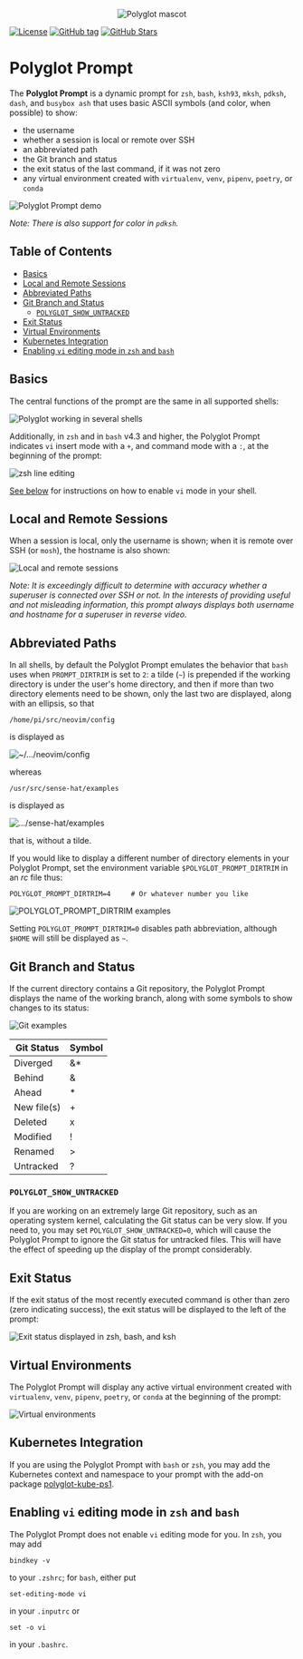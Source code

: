 <p align="center">
    <img src="img/polyglot_mascot.png" alt="Polyglot mascot">
</p>

[![License](img/mit_license.svg)](https://opensource.org/licenses/MIT)
[![GitHub tag](https://img.shields.io/github/tag/agkozak/polyglot.svg)](https://GitHub.com/agkozak/polyglot/tags/)
[![GitHub Stars](https://img.shields.io/github/stars/agkozak/polyglot.svg)](https://github.com/agkozak/agkozak-zsh-theme/stargazers)

# Polyglot Prompt

The **Polyglot Prompt** is a dynamic prompt for `zsh`, `bash`, `ksh93`, `mksh`, `pdksh`, `dash`, and `busybox ash` that uses basic ASCII symbols (and color, when possible) to show:

* the username
* whether a session is local or remote over SSH
* an abbreviated path
* the Git branch and status
* the exit status of the last command, if it was not zero
* any virtual environment created with `virtualenv`, `venv`, `pipenv`, `poetry`, or `conda`

![Polyglot Prompt demo](img/demo.gif)

*Note: There is also support for color in `pdksh`.*

## Table of Contents

- [Basics](#basics)
- [Local and Remote Sessions](#local-and-remote-sessions)
- [Abbreviated Paths](#abbreviated-paths)
- [Git Branch and Status](#git-branch-and-status)
    + [`POLYGLOT_SHOW_UNTRACKED`](#polyglot_show_untracked)
- [Exit Status](#exit-status)
- [Virtual Environments](#virtual-environments)
- [Kubernetes Integration](#kubernetes-integration)
- [Enabling `vi` editing mode in `zsh` and `bash`](#enabling-vi-editing-mode-in-zsh-and-bash)

## Basics

The central functions of the prompt are the same in all supported shells:

![Polyglot working in several shells](img/polyglot-with-several-shells.png)

Additionally, in `zsh` and in `bash` v4.3 and higher, the Polyglot Prompt indicates `vi` insert mode with a `+`, and command mode with a `:`, at the beginning of the prompt:

![`zsh` line editing](img/zsh-line-editing.png)

[See below](#enabling-vi-editing-mode-in-zsh-and-bash) for instructions on how to enable `vi` mode in your shell.

## Local and Remote Sessions

When a session is local, only the username is shown; when it is remote over SSH (or `mosh`), the hostname is also shown:

![Local and remote sessions](img/local-and-remote-sessions.png)

*Note: It is exceedingly difficult to determine with accuracy whether a superuser is connected over SSH or not. In the interests of providing useful and not misleading information, this prompt always displays both username and hostname for a superuser in reverse video.*

## Abbreviated Paths

In all shells, by default the Polyglot Prompt emulates the behavior that `bash` uses when `PROMPT_DIRTRIM` is set to `2`: a tilde (`~`) is prepended if the working directory is under the user's home directory, and then if more than two directory elements need to be shown, only the last two are displayed, along with an ellipsis, so that

    /home/pi/src/neovim/config

is displayed as

![~/.../neovim/config](img/abbreviated_paths_1.png)

whereas

    /usr/src/sense-hat/examples

is displayed as

![.../sense-hat/examples](img/abbreviated_paths_2.png)

that is, without a tilde.

If you would like to display a different number of directory elements in your Polyglot Prompt, set the environment variable `$POLYGLOT_PROMPT_DIRTRIM` in an *rc* file thus:

    POLYGLOT_PROMPT_DIRTRIM=4     # Or whatever number you like

![POLYGLOT_PROMPT_DIRTRIM examples](img/POLYGLOT_PROMPT_DIRTRIM_examples.png)

Setting `POLYGLOT_PROMPT_DIRTRIM=0` disables path abbreviation, although `$HOME` will still be displayed as `~`.

## Git Branch and Status

If the current directory contains a Git repository, the Polyglot Prompt displays the name of the working branch, along with some symbols to show changes to its status:

![Git examples](img/git-examples.png)

Git Status | Symbol
--- | ---
Diverged | &\*
Behind | &
Ahead | \*
New file(s) | +
Deleted | x
Modified | !
Renamed | >
Untracked | ?

### `POLYGLOT_SHOW_UNTRACKED`

If you are working on an extremely large Git repository, such as an operating system kernel, calculating the Git status can be very slow. If you need to, you may set `POLYGLOT_SHOW_UNTRACKED=0`, which will cause the Polyglot Prompt to ignore the Git status for untracked files. This will have the effect of speeding up the display of the prompt considerably.

## Exit Status

If the exit status of the most recently executed command is other than zero (zero indicating success), the exit status will be displayed to the left of the prompt:

![Exit status displayed in `zsh`, `bash`, and `ksh`](img/exit-status.png)

## Virtual Environments

The Polyglot Prompt will display any active virtual environment created with `virtualenv`, `venv`, `pipenv`, `poetry`, or `conda` at the beginning of the prompt:

![Virtual environments](img/venv.png)

## Kubernetes Integration

If you are using the Polyglot Prompt with `bash` or `zsh`, you may add the Kubernetes context and namespace to your prompt with the add-on package [polyglot-kube-ps1](https://github.com/agkozak/polyglot-kube-ps1).

## Enabling `vi` editing mode in `zsh` and `bash`

The Polyglot Prompt does not enable `vi` editing mode for you. In `zsh`, you may add

    bindkey -v

to your `.zshrc`; for `bash`, either put

    set-editing-mode vi

in your `.inputrc` or

    set -o vi

in your `.bashrc`.


